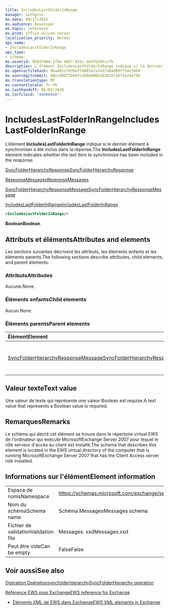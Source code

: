 ```yaml
---
title: IncludesLastFolderInRange
manager: sethgros
ms.date: 09/17/2015
ms.audience: Developer
ms.topic: reference
ms.prod: office-online-server
localization_priority: Normal
api_name:
- IncludesLastFolderInRange
api_type:
- schema
ms.assetid: 95837904-17be-49b7-831c-de4fb20fccfb
description: L’élément IncludesLastFolderInRange indique si le dernier élément à synchroniser a été inclus dans la réponse.
ms.openlocfilehash: 9ba401cf639ef7988fa7a1437a64d09ff54c5960
ms.sourcegitcommit: 88ec988f2bb67c1866d06b361615f3674a24e795
ms.translationtype: MT
ms.contentlocale: fr-FR
ms.lasthandoff: 06/03/2020
ms.locfileid: "44466450"
---
```

# <a name="includeslastfolderinrange"></a><span data-ttu-id="1fe43-103">IncludesLastFolderInRange</span><span class="sxs-lookup"><span data-stu-id="1fe43-103">IncludesLastFolderInRange</span></span>

<span data-ttu-id="1fe43-104">L’élément **IncludesLastFolderInRange** indique si le dernier élément à synchroniser a été inclus dans la réponse.</span><span class="sxs-lookup"><span data-stu-id="1fe43-104">The **IncludesLastFolderInRange** element indicates whether the last item to synchronize has been included in the response.</span></span> 
  
[<span data-ttu-id="1fe43-105">SyncFolderHierarchyResponse</span><span class="sxs-lookup"><span data-stu-id="1fe43-105">SyncFolderHierarchyResponse</span></span>](syncfolderhierarchyresponse.md)
  
[<span data-ttu-id="1fe43-106">ResponseMessages</span><span class="sxs-lookup"><span data-stu-id="1fe43-106">ResponseMessages</span></span>](responsemessages.md)
  
[<span data-ttu-id="1fe43-107">SyncFolderHierarchyResponseMessage</span><span class="sxs-lookup"><span data-stu-id="1fe43-107">SyncFolderHierarchyResponseMessage</span></span>](syncfolderhierarchyresponsemessage.md)
  
[<span data-ttu-id="1fe43-108">IncludesLastFolderInRange</span><span class="sxs-lookup"><span data-stu-id="1fe43-108">IncludesLastFolderInRange</span></span>](includeslastfolderinrange.md)
  
```xml
<IncludesLastFolderInRange/>
```

 <span data-ttu-id="1fe43-109">**Boolean**</span><span class="sxs-lookup"><span data-stu-id="1fe43-109">**Boolean**</span></span>
## <a name="attributes-and-elements"></a><span data-ttu-id="1fe43-110">Attributs et éléments</span><span class="sxs-lookup"><span data-stu-id="1fe43-110">Attributes and elements</span></span>

<span data-ttu-id="1fe43-111">Les sections suivantes décrivent les attributs, les éléments enfants et les éléments parents.</span><span class="sxs-lookup"><span data-stu-id="1fe43-111">The following sections describe attributes, child elements, and parent elements.</span></span>
  
### <a name="attributes"></a><span data-ttu-id="1fe43-112">Attributs</span><span class="sxs-lookup"><span data-stu-id="1fe43-112">Attributes</span></span>

<span data-ttu-id="1fe43-113">Aucune.</span><span class="sxs-lookup"><span data-stu-id="1fe43-113">None.</span></span>
  
### <a name="child-elements"></a><span data-ttu-id="1fe43-114">Éléments enfants</span><span class="sxs-lookup"><span data-stu-id="1fe43-114">Child elements</span></span>

<span data-ttu-id="1fe43-115">Aucun.</span><span class="sxs-lookup"><span data-stu-id="1fe43-115">None.</span></span>
  
### <a name="parent-elements"></a><span data-ttu-id="1fe43-116">Éléments parents</span><span class="sxs-lookup"><span data-stu-id="1fe43-116">Parent elements</span></span>

|<span data-ttu-id="1fe43-117">**Élément**</span><span class="sxs-lookup"><span data-stu-id="1fe43-117">**Element**</span></span>|<span data-ttu-id="1fe43-118">**Description**</span><span class="sxs-lookup"><span data-stu-id="1fe43-118">**Description**</span></span>|
|:-----|:-----|
|[<span data-ttu-id="1fe43-119">SyncFolderHierarchyResponseMessage</span><span class="sxs-lookup"><span data-stu-id="1fe43-119">SyncFolderHierarchyResponseMessage</span></span>](syncfolderhierarchyresponsemessage.md) <br/> |<span data-ttu-id="1fe43-120">Contient l’État et le résultat d’une demande Opérationsyncfolderhierarchy.</span><span class="sxs-lookup"><span data-stu-id="1fe43-120">Contains the status and result of a SyncFolderHierarchy request.</span></span>  <br/> |
   
## <a name="text-value"></a><span data-ttu-id="1fe43-121">Valeur texte</span><span class="sxs-lookup"><span data-stu-id="1fe43-121">Text value</span></span>

<span data-ttu-id="1fe43-122">Une valeur de texte qui représente une valeur Boolean est requise.</span><span class="sxs-lookup"><span data-stu-id="1fe43-122">A text value that represents a Boolean value is required.</span></span>
  
## <a name="remarks"></a><span data-ttu-id="1fe43-123">Remarques</span><span class="sxs-lookup"><span data-stu-id="1fe43-123">Remarks</span></span>

<span data-ttu-id="1fe43-124">Le schéma qui décrit cet élément se trouve dans le répertoire virtuel EWS de l'ordinateur qui exécute MicrosoftExchange Server 2007 pour lequel le rôle serveur d'accès au client est installé.</span><span class="sxs-lookup"><span data-stu-id="1fe43-124">The schema that describes this element is located in the EWS virtual directory of the computer that is running MicrosoftExchange Server 2007 that has the Client Access server role installed.</span></span>
  
## <a name="element-information"></a><span data-ttu-id="1fe43-125">Informations sur l'élément</span><span class="sxs-lookup"><span data-stu-id="1fe43-125">Element information</span></span>

|||
|:-----|:-----|
|<span data-ttu-id="1fe43-126">Espace de noms</span><span class="sxs-lookup"><span data-stu-id="1fe43-126">Namespace</span></span>  <br/> |https://schemas.microsoft.com/exchange/services/2006/messages  <br/> |
|<span data-ttu-id="1fe43-127">Nom du schéma</span><span class="sxs-lookup"><span data-stu-id="1fe43-127">Schema name</span></span>  <br/> |<span data-ttu-id="1fe43-128">Schéma Messages</span><span class="sxs-lookup"><span data-stu-id="1fe43-128">Messages schema</span></span>  <br/> |
|<span data-ttu-id="1fe43-129">Fichier de validation</span><span class="sxs-lookup"><span data-stu-id="1fe43-129">Validation file</span></span>  <br/> |<span data-ttu-id="1fe43-130">Messages. xsd</span><span class="sxs-lookup"><span data-stu-id="1fe43-130">Messages.xsd</span></span>  <br/> |
|<span data-ttu-id="1fe43-131">Peut être vide</span><span class="sxs-lookup"><span data-stu-id="1fe43-131">Can be empty</span></span>  <br/> |<span data-ttu-id="1fe43-132">False</span><span class="sxs-lookup"><span data-stu-id="1fe43-132">False</span></span>  <br/> |
   
## <a name="see-also"></a><span data-ttu-id="1fe43-133">Voir aussi</span><span class="sxs-lookup"><span data-stu-id="1fe43-133">See also</span></span>



[<span data-ttu-id="1fe43-134">Opération Opérationsyncfolderhierarchy</span><span class="sxs-lookup"><span data-stu-id="1fe43-134">SyncFolderHierarchy operation</span></span>](syncfolderhierarchy-operation.md)


[<span data-ttu-id="1fe43-135">Référence EWS pour Exchange</span><span class="sxs-lookup"><span data-stu-id="1fe43-135">EWS reference for Exchange</span></span>](ews-reference-for-exchange.md)
  
- [<span data-ttu-id="1fe43-136">Éléments XML de EWS dans Exchange</span><span class="sxs-lookup"><span data-stu-id="1fe43-136">EWS XML elements in Exchange</span></span>](ews-xml-elements-in-exchange.md)

